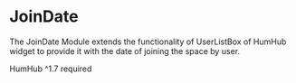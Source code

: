 # JoinDate
The JoinDate Module extends the functionality of UserListBox of HumHub widget to provide it with the date of joining the space by user.

HumHub ^1.7 required
